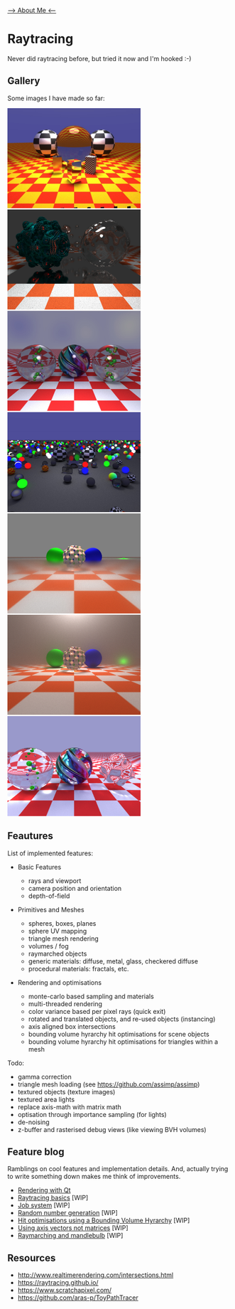 [ --> About Me <-- ](https://aduvenhage.github.io/)

# Raytracing
Never did raytracing before, but tried it now and I'm hooked :-)

## Gallery
Some images I have made so far:<br>
<p float="left">
  <img src="gallery/raytracing/raytraced_4096.jpeg" alt="Clean raytracing (no monte carlo)" width="300"/>
  <img src="gallery/raytracing/raytraced_bulb2.jpeg" alt="Mandlebulb (raymarched)" width="300"/>
  <img src="gallery/raytracing/raymarched_nougat2.jpeg" alt="Raymarched goodness" width="300"/>
  <img src="gallery/raytracing/raytraced_bvh.jpeg" alt="Tracing many object fast" width="300"/>
  <img src="gallery/raytracing/raytraced_mist.jpeg" alt="Volume scattering" width="300"/>
  <img src="gallery/raytracing/raytraced_smog2.jpeg" alt="Volume scattering" width="300"/>
  <img src="gallery/raytracing/raytraced_nougat3.jpeg" alt="Raymarched goodness" width="300"/>
</p>

## Feautures
List of implemented features:
* Basic Features
  * rays and viewport
  * camera position and orientation
  * depth-of-field

* Primitives and Meshes
  * spheres, boxes, planes
  * sphere UV mapping
  * triangle mesh rendering
  * volumes / fog
  * raymarched objects
  * generic materials: diffuse, metal, glass, checkered diffuse
  * procedural materials: fractals, etc.

* Rendering and optimisations
  * monte-carlo based sampling and materials
  * multi-threaded rendering
  * color variance based per pixel rays (quick exit) 
  * rotated and translated objects, and re-used objects (instancing)
  * axis aligned box intersections
  * bounding volume hyrarchy hit optimisations for scene objects
  * bounding volume hyrarchy hit optimisations for triangles within a mesh

Todo:
* gamma correction
* triangle mesh loading (see https://github.com/assimp/assimp)
* textured objects (texture images)
* textured area lights
* replace axis-math with matrix math
* optisation through importance sampling (for lights)
* de-noising
* z-buffer and rasterised debug views (like viewing BVH volumes)

## Feature blog
Ramblings on cool features and implementation details.  And, actually trying to write something down makes me think of improvements.

- [Rendering with Qt](pages/qt.md)
- [Raytracing basics](pages/raytracing.md) [WIP]
- [Job system](pages/jobs.md) [WIP]
- [Random number generation](pages/random.md) [WIP]
- [Hit optimisations using a Bounding Volume Hyrarchy](pages/bvh.md) [WIP]
- [Using axis vectors not matrices](pages/axis.md) [WIP]
- [Raymarching and mandlebulb](pages/raymarching.md) [WIP]

## Resources
- http://www.realtimerendering.com/intersections.html
- https://raytracing.github.io/
- https://www.scratchapixel.com/
- https://github.com/aras-p/ToyPathTracer



